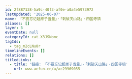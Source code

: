 ```yaml
---
id: 2f887138-5a9c-40f3-af0e-a0a4e5973972
lastUpdated: '2025-06-07'
name: 「不要忘记超原子当量」・「刺破天山路」・四国寺镇
aliases: []
layer: 5
eventDate: null
categoryId: cat_X3JSNomc
tagIds:
  - tag_m2cLNuOr
timelineEvents: []
relations: []
titledLinks:
  - title: '链接: 「不要忘记超原子当量」・「刺破天山路」・四国寺镇'
    url: www.acfun.cn/a/ac29969055
---
```


